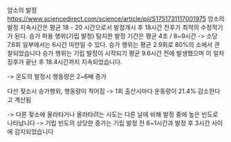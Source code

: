 
암소의 발정
https://www.sciencedirect.com/science/article/pii/S1751731117001975
암소의 발정 지속시간은 평균 18 - 20 시간으로서 발정개시 후 18시간 전후가 최적의 수정적기가 된다.
승가 허용 행위(기립 발정) 탐지한 발정 기간은 평균 4초 / 8~9시간 -> 소당 7.6회 일부에서는 6시간 미만일 수 있다.
승가 행위는 평균 2.9회로 80%의 소에서 관찰되었습니다
승가 행위는 기립 발정이 시작되기 평균 9.6시간 전에 발생했으며 이 일차 징후가 끝난 후 18.4시간까지 지속되었습니다.

-> 온도의 
발정시 행동량은 2~6배 증가

다산 젖소시 승가행위, 행동량이 적어짐
-> 1회 출산시마다 운동량이 21.4% 감소한다고 계산됨

-> 다른 젖소에 올라타거나 올라타려는 시도는 다른 날에 비해 발정 중에 높은 빈도로 나타납니다
-> 기립 빈도의 상당한 증가는 기립 발정 전 6~1시간과 발정 후 3시간 사이에 감지되었습니다
